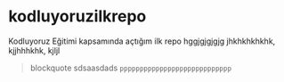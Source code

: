 # kodluyoruzilkrepo
Kodluyoruz Eğitimi kapsamında açtığım ilk repo
hggjgjgjgjg
jhkhkhkhkhk,
kjjhhhkhk,
kjljl

> blockquote sdsaasdads
`pppppppppppppppppppppppppppp` 